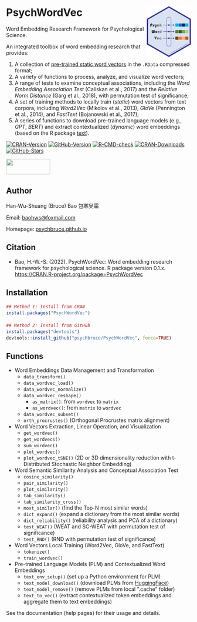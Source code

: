 # PsychWordVec <a href="https://psychbruce.github.io/PsychWordVec"><img src="man/figures/logo.png" align="right" height="138"/></a>

Word Embedding Research Framework for Psychological Science.

An integrated toolbox of word embedding research that provides:

1.  A collection of [pre-trained static word vectors](https://psychbruce.github.io/WordVector_RData.pdf) in the `.RData` compressed format;
2.  A variety of functions to process, analyze, and visualize word vectors;
3.  A range of tests to examine conceptual associations, including the *Word Embedding Association Test* (Caliskan et al., 2017) and the *Relative Norm Distance* (Garg et al., 2018), with permutation test of significance;
4.  A set of training methods to locally train (*static*) word vectors from text corpora, including *Word2Vec* (Mikolov et al., 2013), *GloVe* (Pennington et al., 2014), and *FastText* (Bojanowski et al., 2017);
5.  A series of functions to download pre-trained language models (e.g., *GPT*, *BERT*) and extract contextualized (*dynamic*) word embeddings (based on the R package [text](https://www.r-text.org/)).

<!-- badges: start -->

[![CRAN-Version](https://www.r-pkg.org/badges/version/PsychWordVec?color=red)](https://CRAN.R-project.org/package=PsychWordVec) [![GitHub-Version](https://img.shields.io/github/r-package/v/psychbruce/PsychWordVec?label=GitHub&color=orange)](https://github.com/psychbruce/PsychWordVec) [![R-CMD-check](https://github.com/psychbruce/PsychWordVec/workflows/R-CMD-check/badge.svg)](https://github.com/psychbruce/PsychWordVec/actions) [![CRAN-Downloads](https://cranlogs.r-pkg.org/badges/grand-total/PsychWordVec)](https://CRAN.R-project.org/package=PsychWordVec) [![GitHub-Stars](https://img.shields.io/github/stars/psychbruce/PsychWordVec?style=social)](https://github.com/psychbruce/PsychWordVec/stargazers)

<!-- badges: end -->

<img src="https://s1.ax1x.com/2020/07/28/aAjUJg.jpg" width="120px" height="42px"/>

## Author

Han-Wu-Shuang (Bruce) Bao 包寒吴霜

Email: [baohws\@foxmail.com](mailto:baohws@foxmail.com)

Homepage: [psychbruce.github.io](https://psychbruce.github.io)

## Citation

-   Bao, H.-W.-S. (2022). PsychWordVec: Word embedding research framework for psychological science. R package version 0.1.x. <https://CRAN.R-project.org/package=PsychWordVec>

## Installation

``` r
## Method 1: Install from CRAN
install.packages("PsychWordVec")

## Method 2: Install from GitHub
install.packages("devtools")
devtools::install_github("psychbruce/PsychWordVec", force=TRUE)
```

## Functions

-   Word Embeddings Data Management and Transformation
    -   `data_transform()`
    -   `data_wordvec_load()`
    -   `data_wordvec_normalize()`
    -   `data_wordvec_reshape()`
        -   `as_matrix()`: from `wordvec` to `matrix`
        -   `as_wordvec()`: from `matrix` to `wordvec`
    -   `data_wordvec_subset()`
    -   `orth_procrustes()` (Orthogonal Procrustes matrix alignment)
-   Word Vectors Extraction, Linear Operation, and Visualization
    -   `get_wordvec()`
    -   `get_wordvecs()`
    -   `sum_wordvec()`
    -   `plot_wordvec()`
    -   `plot_wordvec_tSNE()` (2D or 3D dimensionality reduction with t-Distributed Stochastic Neighbor Embedding)
-   Word Semantic Similarity Analysis and Conceptual Association Test
    -   `cosine_similarity()`
    -   `pair_similarity()`
    -   `plot_similarity()`
    -   `tab_similarity()`
    -   `tab_similarity_cross()`
    -   `most_similar()` (find the Top-N most similar words)
    -   `dict_expand()` (expand a dictionary from the most similar words)
    -   `dict_reliability()` (reliability analysis and PCA of a dictionary)
    -   `test_WEAT()` (WEAT and SC-WEAT with permutation test of significance)
    -   `test_RND()` (RND with permutation test of significance)
-   Word Vectors Local Training (Word2Vec, GloVe, and FastText)
    -   `tokenize()`
    -   `train_wordvec()`
-   Pre-trained Language Models (PLM) and Contextualized Word Embeddings
    -   `text_env_setup()` (set up a Python environment for PLM)
    -   `text_model_download()` (download PLMs from [HuggingFace](https://huggingface.co/models))
    -   `text_model_remove()` (remove PLMs from local ".cache" folder)
    -   `text_to_vec()` (extract contextualized token embeddings and aggregate them to text embeddings)

See the documentation (help pages) for their usage and details.
